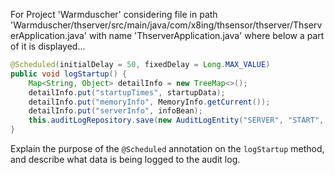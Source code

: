 For Project 'Warmduscher' considering file in path 'Warmduscher/thserver/src/main/java/com/x8ing/thsensor/thserver/ThserverApplication.java' with name 'ThserverApplication.java' where below a part of it is displayed...
```java
@Scheduled(initialDelay = 50, fixedDelay = Long.MAX_VALUE)
public void logStartup() {
    Map<String, Object> detailInfo = new TreeMap<>();
    detailInfo.put("startupTimes", startupData);
    detailInfo.put("memoryInfo", MemoryInfo.getCurrent());
    detailInfo.put("serverInfo", infoBean);
    this.auditLogRepository.save(new AuditLogEntity("SERVER", "START", "STARTUP", Utils.toJSON(detailInfo), null, null));
}
```
Explain the purpose of the `@Scheduled` annotation on the `logStartup` method, and describe what data is being logged to the audit log.